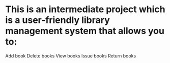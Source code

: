 # This is an intermediate project which is a user-friendly library management system that allows you to:

Add book
Delete books
View books
Issue books 
Return books
